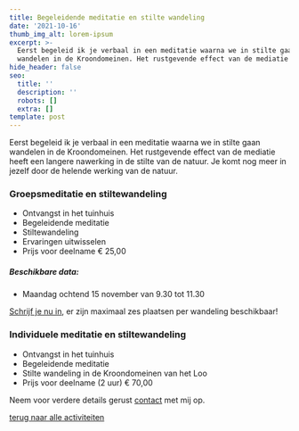 ```yaml
---
title: Begeleidende meditatie en stilte wandeling
date: '2021-10-16'
thumb_img_alt: lorem-ipsum
excerpt: >-
  Eerst begeleid ik je verbaal in een meditatie waarna we in stilte gaan
  wandelen in de Kroondomeinen. Het rustgevende effect van de mediatie heeft ...
hide_header: false
seo:
  title: ''
  description: ''
  robots: []
  extra: []
template: post
---
```

Eerst begeleid ik je verbaal in een meditatie waarna we in stilte gaan wandelen in de Kroondomeinen. Het rustgevende effect van de mediatie heeft een langere nawerking in de stilte van de natuur. Je komt nog meer in jezelf door de helende werking van de natuur.

### Groepsmeditatie en stiltewandeling
 
*   Ontvangst in het tuinhuis
*   Begeleidende meditatie
*   Stiltewandeling
*   Ervaringen uitwisselen
*   Prijs voor deelname € 25,00

##### Beschikbare data:

*   Maandag ochtend 15 november van 9.30 tot 11.30

[Schrijf je nu in](/contact), er zijn maximaal zes plaatsen per wandeling beschikbaar!

### Individuele meditatie en stiltewandeling
*   Ontvangst in het tuinhuis 
*   Begeleidende meditatie  
*   Stilte wandeling in de Kroondomeinen van het Loo 
*   Prijs voor deelname (2 uur) € 70,00

Neem voor verdere details gerust [contact](/contact) met mij op.

[terug naar alle activiteiten](/diensten-voor-jou)